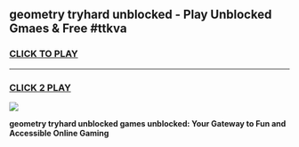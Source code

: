 
## geometry tryhard unblocked - Play Unblocked Gmaes & Free #ttkva
<h3>
<a href="https://news.freeplayer.one?title=geometry_tryhard_unblocked&ref=03M">CLICK TO PLAY</a></h3>
<hr>

<h3>
<a href="https://news.freeplayer.one?title=geometry_tryhard_unblocked&ref=03M">CLICK 2 PLAY</a>
  
</h3>

<a href="https://news.freeplayer.one?title=geometry_tryhard_unblocked&ref=03M"><img src="https://clearcache.store/games.png"></a>


**geometry tryhard unblocked games unblocked: Your Gateway to Fun and Accessible Online Gaming**
